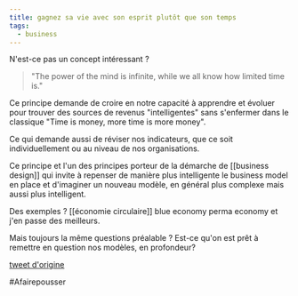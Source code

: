 ```yaml
---
title: gagnez sa vie avec son esprit plutôt que son temps
tags:
  - business
---
```

N'est-ce pas un concept intéressant ?

> "The power of the mind is infinite, while we all know how limited time is."   

Ce principe demande de croire en notre capacité à apprendre et évoluer pour trouver des sources de revenus "intelligentes" sans s'enfermer dans le classique "Time is money, more time is more money".

Ce qui demande aussi de réviser nos indicateurs, que ce soit individuellement ou au niveau de nos organisations.

Ce principe et l'un des principes porteur de la démarche de [[business design]] qui invite à repenser de manière plus intelligente le business model en place et d'imaginer un nouveau modèle, en général plus complexe mais aussi plus intelligent.

Des exemples ? [[économie circulaire]] blue economy perma economy et j'en passe des meilleurs.

Mais toujours la même questions préalable ? Est-ce qu'on est prêt à remettre en question nos modèles, en profondeur?

[tweet d'origine](https://twitter.com/visualizevalue/status/1362983176600190978?s=20)

#Afairepousser 